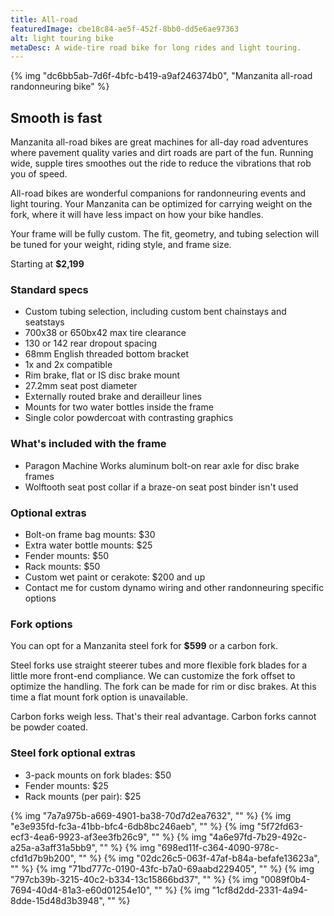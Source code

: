 ```yaml
---
title: All-road
featuredImage: cbe18c84-ae5f-452f-8bb0-dd5e6ae97363
alt: light touring bike
metaDesc: A wide-tire road bike for long rides and light touring.
---
```


{% img "dc6bb5ab-7d6f-4bfc-b419-a9af246374b0", "Manzanita all-road randonneuring bike" %}

## Smooth is fast

Manzanita all-road bikes are great machines for all-day road adventures where pavement quality varies and dirt roads are part of the fun. Running wide, supple tires smoothes out the ride to reduce the vibrations that rob you of speed.

All-road bikes are wonderful companions for randonneuring events and light touring. Your Manzanita can be optimized for carrying weight on the fork, where it will have less impact on how your bike handles.

Your frame will be fully custom. The fit, geometry, and tubing selection will be tuned for your weight, riding style, and frame size.

Starting at **$2,199**

### Standard specs

- Custom tubing selection, including custom bent chainstays and seatstays
- 700x38 or 650bx42 max tire clearance
- 130 or 142 rear dropout spacing
- 68mm English threaded bottom bracket
- 1x and 2x compatible
- Rim brake, flat or IS disc brake mount
- 27.2mm seat post diameter
- Externally routed brake and derailleur lines
- Mounts for two water bottles inside the frame
- Single color powdercoat with contrasting graphics

### What's included with the frame

- Paragon Machine Works aluminum bolt-on rear axle for disc brake frames
- Wolftooth seat post collar if a braze-on seat post binder isn't used

### Optional extras

- Bolt-on frame bag mounts: $30
- Extra water bottle mounts: $25
- Fender mounts: $50
- Rack mounts: $50
- Custom wet paint or cerakote: $200 and up
- Contact me for custom dynamo wiring and other randonneuring specific options

### Fork options

You can opt for a Manzanita steel fork for **$599** or a carbon fork.

Steel forks use straight steerer tubes and more flexible fork blades for a little more front-end compliance. We can customize the fork offset to optimize the handling. The fork can be made for rim or disc brakes. At this time a flat mount fork option is unavailable. 

Carbon forks weigh less. That's their real advantage. Carbon forks cannot be powder coated.

### Steel fork optional extras

- 3-pack mounts on fork blades: $50
- Fender mounts: $25
- Rack mounts (per pair): $25

{% img "7a7a975b-a669-4901-ba38-70d7d2ea7632", "" %}
{% img "e3e935fd-fc3a-41bb-bfc4-6db8bc246aeb", "" %}
{% img "5f72fd63-ecf3-4ea6-9923-af3ee3fb26c9", "" %}
{% img "4a6e97fd-7b29-492c-a25a-a3aff31a5bb9", "" %}
{% img "698ed11f-c364-4090-978c-cfd1d7b9b200", "" %}
{% img "02dc26c5-063f-47af-b84a-befafe13623a", "" %}
{% img "71bd777c-0190-43fc-b7a0-69aabd229405", "" %}
{% img "797cb39b-3215-40c2-b334-13c15866bd37", "" %}
{% img "0089f0b4-7694-40d4-81a3-e60d01254e10", "" %}
{% img "1cf8d2dd-2331-4a94-8dde-15d48d3b3948", "" %}





